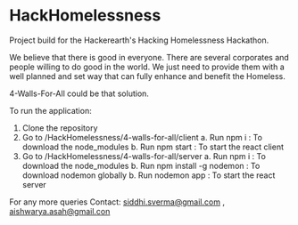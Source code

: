 # HackHomelessness
Project build for the Hackerearth's Hacking Homelessness Hackathon.

We believe that there is good in everyone. There are several corporates and people willing to do good in the world. We just need to provide them with a well planned and set way that can fully enhance and benefit the Homeless.

4-Walls-For-All could be that solution. 

To run the application:

1. Clone the repository
2. Go to /HackHomelessness/4-walls-for-all/client
  a. Run npm i : To download the node_modules
  b. Run npm start : To start the react client
3. Go to /HackHomelessness/4-walls-for-all/server
  a. Run npm i : To download the node_modules
  b. Run npm install -g nodemon : To download nodemon globally
  b. Run nodemon app : To start the react server
  
  
  
For any more queries Contact: siddhi.sverma@gmail.com , aishwarya.asah@gmail.con
